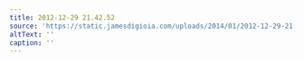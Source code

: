 ```yaml
---
title: 2012-12-29 21.42.52
source: 'https://static.jamesdigioia.com/uploads/2014/01/2012-12-29-21-42-52-scaled.jpg'
altText: ''
caption: ''
---
```


